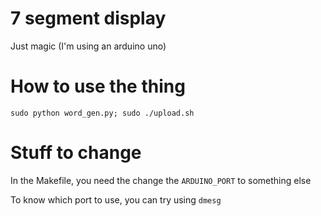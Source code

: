 # 7 segment display
Just magic (I'm using an arduino uno)

# How to use the thing
`sudo python word_gen.py; sudo ./upload.sh`

# Stuff to change
In the Makefile, you need the change the `ARDUINO_PORT` to something else

To know which port to use, you can try using `dmesg`
